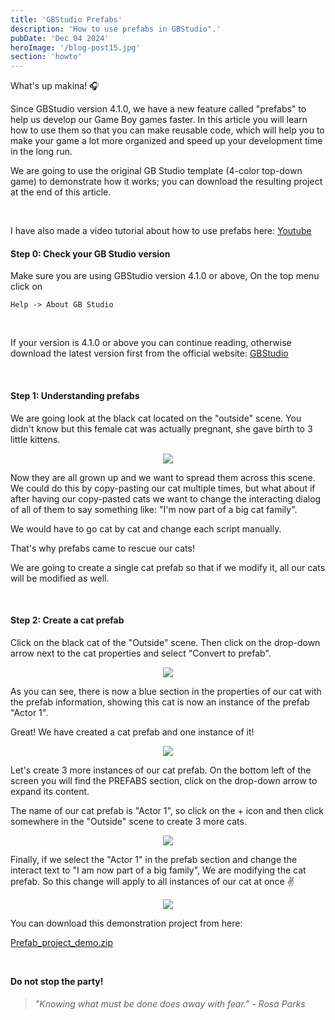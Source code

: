 ```yaml
---
title: 'GBStudio Prefabs'
description: 'How to use prefabs in GBStudio".'
pubDate: 'Dec 04 2024'
heroImage: '/blog-post15.jpg'
section: 'howto'
---
```


What's up makina! &#127911;

Since GBStudio version 4.1.0, we have a new feature called "prefabs" to help us develop our Game Boy games faster. In this article you will learn how to use them so that you can make reusable code, which will help you to make your game a lot more organized and speed up your development time in the long run.

We are going to use the original GB Studio template (4-color top-down game) to demonstrate how it works; you can download the resulting project at the end of this article.

<br>

I have also made a video tutorial about how to use prefabs here:
<a href="https://www.youtube.com/@playmakina" target="_blank">Youtube</a>


#### Step 0: Check your GB Studio version
Make sure you are using GBStudio version 4.1.0 or above, On the top menu click on

```
Help -> About GB Studio
```
<br>

If your version is 4.1.0 or above you can continue reading, otherwise download the latest version first from the official website:
<a href="https://www.gbstudio.dev" target="_blank">GBStudio</a>


<br>

#### Step 1: Understanding prefabs
We are going look at the black cat located on the "outside" scene. You didn't know but this female cat was actually pregnant, she gave birth to 3 little kittens.
<p align="center">
    <img src="https://www.playmakina.com/blog-post16-01-cat.png" />
</p>

Now they are all grown up and we want to spread them across this scene.
We could do this by copy-pasting our cat multiple times, but what about if after having our copy-pasted cats we want to change the interacting dialog of all of them to say something like: "I'm now part of a big cat family". 

We would have to go cat by cat and change each script manually.

That's why prefabs came to rescue our cats! 

We are going to create a single cat prefab so that if we modify it, all our cats will be modified as well.

<br>

#### Step 2: Create a cat prefab
Click on the black cat of the "Outside" scene. Then click on the drop-down arrow next to the cat properties and select "Convert to prefab".
<p align="center">
    <img src="https://www.playmakina.com/blog-post16-02-convert.png" />
</p>

As you can see, there is now a blue section in the properties of our cat with the prefab information, showing this cat is now an instance of the prefab "Actor 1". 

Great! We have created a cat prefab and one instance of it!

<p align="center">
    <img src="https://www.playmakina.com/blog-post16-03-instance.png" />
</p>

Let's create 3 more instances of our cat prefab.
On the bottom left of the screen you will find the PREFABS section, click on the drop-down arrow to expand its content.

The name of our cat prefab is "Actor 1", so click on the + icon and then click somewhere in the "Outside" scene to create 3 more cats.
<p align="center">
    <img src="https://www.playmakina.com/blog-post16-04-plus.png" />
</p>

Finally, if we select the "Actor 1" in the prefab section and change the interact text to "I am now part of a big family", We are modifying the cat prefab. So this change will apply to all instances of our cat at once &#9996;

<p align="center">
    <img src="https://www.playmakina.com/blog-post16-05-result.png" />
</p>

You can download this demonstration project from here:

<a href="https://www.playmakina.com/Prefab_project_demo.zip" target="_blank">Prefab_project_demo.zip</a>

<br>

**Do not stop the party!**

> ###### "Knowing what must be done does away with fear." - Rosa Parks
